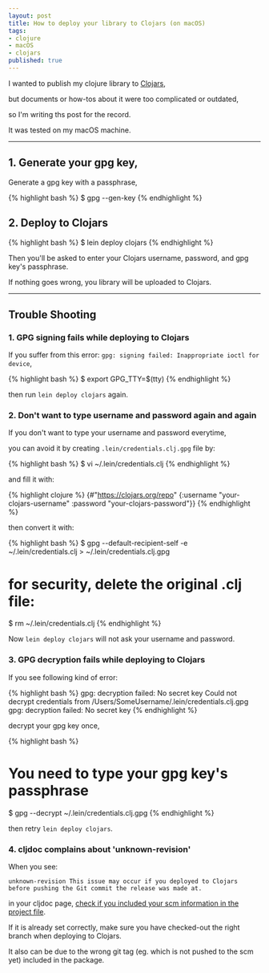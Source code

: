 ```yaml
---
layout: post
title: How to deploy your library to Clojars (on macOS)
tags:
- clojure
- macOS
- clojars
published: true
---
```


I wanted to publish my clojure library to [Clojars](https://clojars.org/),

but documents or how-tos about it were too complicated or outdated,

so I'm writing ths post for the record.

It was tested on my macOS machine.

----

## 1. Generate your gpg key,

Generate a gpg key with a passphrase,

{% highlight bash %}
$ gpg --gen-key
{% endhighlight %}

## 2. Deploy to Clojars

{% highlight bash %}
$ lein deploy clojars
{% endhighlight %}

Then you'll be asked to enter your Clojars username, password, and gpg key's passphrase.

If nothing goes wrong, you library will be uploaded to Clojars.

----

## Trouble Shooting

### 1. GPG signing fails while deploying to Clojars

If you suffer from this error: `gpg: signing failed: Inappropriate ioctl for device`,

{% highlight bash %}
$ export GPG_TTY=$(tty)
{% endhighlight %}

then run `lein deploy clojars` again.

### 2. Don't want to type username and password again and again

If you don't want to type your username and password everytime,

you can avoid it by creating `.lein/credentials.clj.gpg` file by:

{% highlight bash %}
$ vi ~/.lein/credentials.clj
{% endhighlight %}

and fill it with:

{% highlight clojure %}
{#"https://clojars.org/repo"
  {:username "your-clojars-username"
   :password "your-clojars-password"}}
{% endhighlight %}

then convert it with:

{% highlight bash %}
$ gpg --default-recipient-self -e \
      ~/.lein/credentials.clj > ~/.lein/credentials.clj.gpg

# for security, delete the original .clj file:
$ rm ~/.lein/credentials.clj 
{% endhighlight %}

Now `lein deploy clojars` will not ask your username and password.

### 3. GPG decryption fails while deploying to Clojars

If you see following kind of error:

{% highlight bash %}
gpg: decryption failed: No secret key
Could not decrypt credentials from /Users/SomeUsername/.lein/credentials.clj.gpg
gpg: decryption failed: No secret key
{% endhighlight %}

decrypt your gpg key once,

{% highlight bash %}
# You need to type your gpg key's passphrase
$ gpg --decrypt ~/.lein/credentials.clj.gpg
{% endhighlight %}

then retry `lein deploy clojars`.

### 4. cljdoc complains about 'unknown-revision'

When you see:

```
unknown-revision This issue may occur if you deployed to Clojars before pushing the Git commit the release was made at.
```

in your cljdoc page, [check if you included your scm information in the project file](https://github.com/cljdoc/cljdoc/blob/master/doc/userguide/faq.md#how-do-i-set-scm-info-for-my-project).

If it is already set correctly, make sure you have checked-out the right branch when deploying to Clojars.

It also can be due to the wrong git tag (eg. which is not pushed to the scm yet) included in the package.


